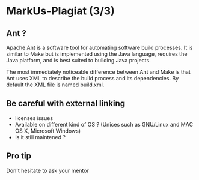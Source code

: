 MarkUs-Plagiat (3/3)
=====================
Ant ?
------
Apache Ant is a software tool for automating software build processes. It is
similar to Make but is implemented using the Java language, requires the Java
platform, and is best suited to building Java projects.

The most immediately noticeable difference between Ant and Make is that Ant
uses XML to describe the build process and its dependencies. By default the XML
file is named build.xml.

Be careful with external linking
---------------------------------

- licenses issues
- Available on different kind of OS ? (Unices such as GNU/Linux and MAC OS X,
  Microsoft Windows)
- Is it still maintened ?

Pro tip
---------------------------------
Don't hesitate to ask your mentor
